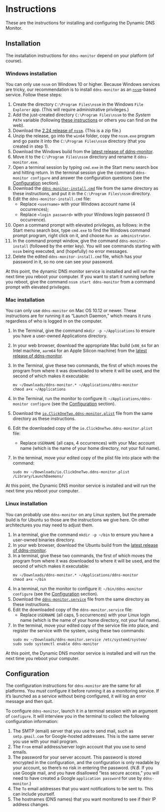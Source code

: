 # Instructions

These are the instructions for installing and configuring the Dynamic DNS Monitor.

## Installation

The installation instructions for `ddns-monitor` depend on your platform (of course).

### Windows installation

You can only use `nssm` on Windows 10 or higher.  Because Windows services are tricky, our recommendation is to install `ddns-monitor` as an [`nssm`](https://nssm.cc)-based service.  Follow these steps:

1. Create the directory `C:\Program Files\nssm` in the Windows `File Explorer` app.  (This will require administrative privileges.)
2. Add the just-created directory `C:\Program Files\nssm` to the *System* `PATH` variable (following [these instructions](https://windowsloop.com/how-to-add-to-windows-path/) or others you can find on the web).
3. Download the [2.24 release of `nssm`](https://nssm.cc/release/nssm-2.24.zip).  (This is a zip file.) 
4. Unzip the release, go into the `win64` folder, copy the `nssm.exe` program and go paste it into the `C:\Program Files\nssm` directory (that you created in step 1).
5. Download the Windows build from the [latest release of ddns-monitor](https://github.com/clickonetwo/ddns-monitor/releases/latest).
6. Move it to the `C:\Program Files\nssm` directory and rename it `ddns-monitor.exe`.
7. Open a terminal session by typing `cmd.exe` in the Start menu search box and hitting return.  In the terminal session give the command `ddns-monitor configure` and answer the configuration questions (see the [Configuration](#configuration) section).
8. Download the [`ddns-monitor-install.cmd`](./ddns-monitor-install.cmd) file from the same directory as these instructions, and put it in the `C:\Program Files\nssm` directory.
9. Edit the `ddns-monitor-install.cmd` file:
   * Replace `<username>` with your Windows account name (4 occurrences);
   * Replace `<login password>` with your Windows login password (1 occurrence).
10. Open a command prompt with elevated privileges, as follows: in the Start menu search box, type `cmd.exe` to find the Windows command prompt program, right click on it, and choose `Run as administrator`.
11. In the command prompt window, give the command `ddns-monitor-install` (followed by the enter key).  You will see commands starting with `nssm` being executed, and (hopefully) no error messages.
12. Delete the edited `ddns-monitor-install.cmd` file, which has your password in it, so no one can see your password.

At this point, the dynamic DNS monitor service is installed and will run the next time you reboot your computer.  If you want to start it running before you reboot, give the command `nssm start ddns-monitor` from a command prompt with elevated privileges.

### Mac installation

You can only use `ddns-monitor` on Mac OS 10.12 or newer.  These instructions are for running it as “Launch Daemon,” which means it runs regardless of who is logged in on the computer.

1. In the Terminal, give the command `mkdir -p ~/Applications` to ensure you have a user-owned Applications directory.
2. In your web browser, download the appropriate Mac build (`x86_64` for an Intel machine, `aarm64` for an Apple Silicon machine) from the [latest release of ddns-monitor](https://github.com/clickonetwo/ddns-monitor/releases/latest).
3. In the Terminal, give these two commands, the first of which moves the program from where it was downloaded to where it will be used, and the second of which makes it executable:
   ```shell
   mv ~/Downloads/ddns-monitor.* ~/Applications/ddns-monitor
   chmod a+x ~/Applications
   ```
4. In the Terminal, run the monitor to configure it: `~/Applications/ddns-monitor configure` (see the [Configuration](#configuration) section).
5. Download the [`io.ClickOneTwo.ddns-monitor.plist`](./io.ClickOneTwo.ddns-monitor.plist) file from the same directory as these instructions.
6. Edit the downloaded copy of the `io.ClickOneTwo.ddns-monitor.plist` file:

   - Replace `USERNAME` (all caps, 4 occurrences) with your Mac account name (which is the name of your home directory, not your full name).
7. In the terminal, move your edited copy of the plist file into place with the command:
   ```shell
   sudo mv ~/Downloads/io.ClickOneTwo.ddns-monitor.plist /Library/LaunchDaemons/
   ```

At this point, the Dynamic DNS monitor service is installed and will run the next time you reboot your computer.

### Linux installation

You can probably use `ddns-monitor` on any Linux system, but the premade build is for Ubuntu so those are the instructions we give here.  On other architectures you may need to adjust them.

1. In a terminal, give the command `mkdir -p ~/bin` to ensure you have a user-owned binaries directory.
2. In your web browser, download the Ubuntu build from the [latest release of ddns-monitor](https://github.com/clickonetwo/ddns-monitor/releases/latest).
3. In a terminal, give these two commands, the first of which moves the program from where it was downloaded to where it will be used, and the second of which makes it executable:
   ```shell
   mv ~/Downloads/ddns-monitor.* ~/Applications/ddns-monitor
   chmod a+x ~/bin
   ```
4. In a terminal, run the monitor to configure it: `~/bin/ddns-monitor configure` (see the [Configuration](#configuration) section).
5. Download the [`ddns-monitor.service`](./ddns-monitor.service) file from the same directory as these instructions.
6. Edit the downloaded copy of the `ddns-monitor.service` file:
   - Replace `USERNAME` (all caps, 5 occurrences) with your Linux login name (which is the name of your home directory, not your full name).
7. In the terminal, move your edited copy of the service file into place, and register the service with the system, using these two commands:
   ```shell
   sudo mv ~/Downloads/ddns-monitor.service /etc/systemd/system/
   sudo sudo systemctl enable ddns-monitor
   ```

At this point, the Dynamic DNS monitor service is installed and will run the next time you reboot your computer.
## Configuration

The configuration instructions for `ddns-monitor` are the same for all platforms.  You *must* configure it before running it as a monitoring service.  If it’s launched as a service without being configured, it will log an error message and then quit.

To configure `ddns-monitor`, launch it in a terminal session with an argument of `configure`.  It will interview you in the terminal to collect the following configuration information:

1. The SMTP (email) server that you use to send mail, such as `smtp.gmail.com` for Google-hosted addresses.  This is the same server you use with your mail program.
2. The `From` email address/server login account that you use to send emails.
3. The password for your server account. This password is stored encrypted in the configuration, and the configuration is only readable by your account, so there’s no risk in entering the password.  (_N.B._ If you use Google mail, and you have disallowed “less secure access,” you will need to have created a Google `application password` for use by `ddns-monitor`.)
4. The `To` email addresses that you want notifications to be sent to.  This can include yourself.
5. The hostnames (DNS names) that you want monitored to see if their IP address changes.
